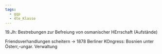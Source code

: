 ```yaml
---
tags:
  - ggp
  - 4te_Klasse
---
```

19.Jh: Bestrebungen zur Befreiung von osmanischer HErrschaft (Aufstände)

Friendsverhandlungen scheitern → 1878 Berliner KOngress: Bosnien unter Österr,-ungar. Verwaltung